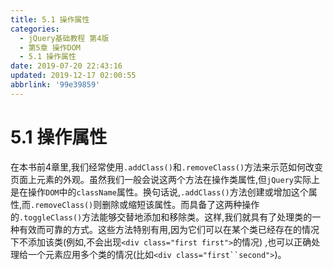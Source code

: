 ```yaml
---
title: 5.1 操作属性
categories: 
  - jQuery基础教程 第4版
  - 第5章 操作DOM
  - 5.1 操作属性
date: 2019-07-20 22:43:16
updated: 2019-12-17 02:00:55
abbrlink: '99e39859'
---
```

# 5.1 操作属性 #
在本书前4章里,我们经常使用`.addClass()`和`.removeClass()`方法来示范如何改变页面上元素的外观。虽然我们一般会说这两个方法在操作类属性,但`jQuery`实际上是在操作`DOM`中的`className`属性。换句话说,`.addClass()`方法创建或增加这个属性,而`.removeClass()`则删除或缩短该属性。而具备了这两种操作的`.toggleClass()`方法能够交替地添加和移除类。这样,我们就具有了处理类的一种有效而可靠的方式。这些方法特别有用,因为它们可以在某个类已经存在的情况下不添加该类(例如,不会出现`<div class="first first">`的情况) ,也可以正确处理给一个元素应用多个类的情况(比如`<div class="first``second">`)。


